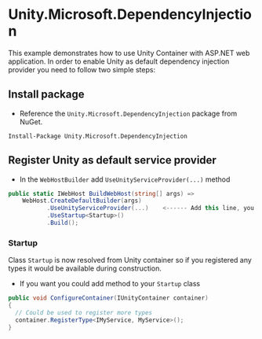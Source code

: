  
# Unity.Microsoft.DependencyInjection
This example demonstrates how to use Unity Container with ASP.NET web application. In order to enable Unity as default dependency injection provider you need to follow two simple steps:

## Install package
- Reference the `Unity.Microsoft.DependencyInjection` package from NuGet.
```
Install-Package Unity.Microsoft.DependencyInjection
```

## Register Unity as default service provider
- In the `WebHostBuilder` add `UseUnityServiceProvider(...)` method

```C#
public static IWebHost BuildWebHost(string[] args) =>
    WebHost.CreateDefaultBuilder(args)
           .UseUnityServiceProvider(...)    <------ Add this line, you could pass IUnityContainer instrance
           .UseStartup<Startup>()
           .Build();
```

### Startup

Class `Startup` is now resolved from Unity container so if you registered any types it would be available during construction.

- If you want you could add method to your `Startup` class
```C#
public void ConfigureContainer(IUnityContainer container)
{
  // Could be used to register more types
  container.RegisterType<IMyService, MyService>();
}
```
